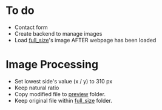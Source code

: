 # To do
* Contact form
* Create backend to manage images
* Load [full_size](img/full_size)'s image AFTER webpage has been loaded

# Image Processing
* Set lowest side's value (x / y) to 310 px 
* Keep natural ratio
* Copy modified file to [preview](img/preview) folder.
* Keep original file within [full_size](img/full_size) folder.
